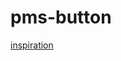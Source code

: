 # pms-button
[inspiration](https://66.media.tumblr.com/4ca8260de2c10ccdaee93dbb842e4570/tumblr_o9m2a1Ggte1qg3yxoo1_540.jpg)
